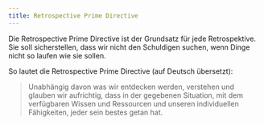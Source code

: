 ```yaml
---
title: Retrospective Prime Directive
---
```


Die Retrospective Prime Directive ist der Grundsatz für jede Retrospektive. Sie soll sicherstellen, 
dass wir nicht den Schuldigen suchen, wenn Dinge nicht so laufen wie sie sollen.

So lautet die Retrospective Prime Directive (auf Deutsch übersetzt):

> Unabhängig davon was wir entdecken werden, verstehen und glauben wir aufrichtig, dass in der gegebenen Situation, mit dem verfügbaren Wissen und Ressourcen und unseren individuellen Fähigkeiten, jeder sein bestes getan hat.

